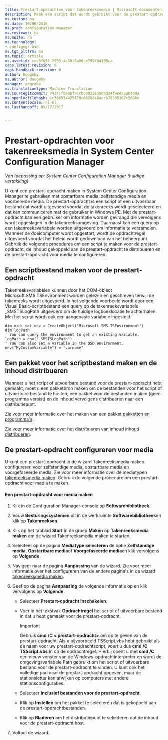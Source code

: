 ```yaml
---
title: Prestart-opdrachten voor takenreeksmedia | Microsoft-documenten
description: Maak een script dat wordt gebruikt voor de prestart-opdracht, de inhoud gekoppeld aan de prestart-opdracht te distribueren en de prestart-opdracht configureren voor media.
ms.custom: na
ms.date: 10/06/2016
ms.prod: configuration-manager
ms.reviewer: na
ms.suite: na
ms.technology:
- configmgr-osd
ms.tgt_pltfrm: na
ms.topic: article
ms.assetid: ccc9f652-2953-4c38-8a90-c799484105ca
caps.latest.revision: 6
caps.handback.revision: 0
author: Dougeby
ms.author: dougeby
manager: angrobe
ms.translationtype: Machine Translation
ms.sourcegitcommit: 74341fb60bf9ccbc8822e390bd34f9eda58b4bda
ms.openlocfilehash: 1c396534425179c6828d48acc578295167c566be
ms.contentlocale: nl-nl
ms.lasthandoff: 05/17/2017


---
```

# <a name="prestart-commands-for-task-sequence-media-in-system-center-configuration-manager"></a>Prestart-opdrachten voor takenreeksmedia in System Center Configuration Manager

*Van toepassing op: System Center Configuration Manager (huidige vertakking)*

U kunt een prestart-opdracht maken in System Center Configuration Manager te gebruiken met opstartbare media, zelfstandige media en voorbereide media. De prestart-opdracht is een script of een uitvoerbaar bestand dat wordt uitgevoerd voordat de takenreeks wordt geselecteerd en dat kan communiceren met de gebruiker in Windows PE. Met de prestart-opdracht kan een gebruiker om informatie worden gevraagd die vervolgens wordt opgeslagen in de takenreeksomgeving. Daarnaast kan een query op een takenreeksvariabele worden uitgevoerd om informatie te verzamelen. Wanneer de doelcomputer wordt opgestart, wordt de opdrachtregel uitgevoerd voordat het beleid wordt gedownload van het beheerpunt. Gebruik de volgende procedures om een script te maken voor de prestart-opdracht, de inhoud gekoppeld aan de prestart-opdracht te distribueren en de prestart-opdracht voor media te configureren.  

## <a name="create-a-script-file-to-use-for-the-prestart-command"></a>Een scriptbestand maken voor de prestart-opdracht  
 Takenreeksvariabelen kunnen door het COM-object Microsoft.SMS.TSEnvironment worden gelezen en geschreven terwijl de takenreeks wordt uitgevoerd. In het volgende voorbeeld wordt door een Visual Basic-scriptbestand een query op de takenreeksvariabele _SMSTSLogPath uitgevoerd om de huidige logboeklocatie te achterhalen. Met het script wordt ook een aangepaste variabele ingesteld.  

```  
dim osd: set env = CreateObject("Microsoft.SMS.TSEnvironment")  
dim logPath  
' You can query the environment to get an existing variable.  
logPath = env("_SMSTSLogPath")  
' You can also set a variable in the OSD environment.  
env("MyCustomVariable") = "varname"  
```  

## <a name="create-a-package-for-the-script-file-and-distribute-the-content"></a>Een pakket voor het scriptbestand maken en de inhoud distribueren  
 Wanneer u het script of uitvoerbare bestand voor de prestart-opdracht hebt gemaakt, moet u een pakketbron maken om de bestanden voor het script of uitvoerbare bestand te hosten, een pakket voor de bestanden maken (geen programma vereist) en de inhoud vervolgens distribueren naar een distributiepunt.  

 Zie voor meer informatie over het maken van een pakket [pakketten en programma's](../../apps/deploy-use/packages-and-programs.md).  

 Zie voor meer informatie over het distribueren van inhoud [inhoud distribueren](../../core/servers/deploy/configure/deploy-and-manage-content.md#bkmk_distribute).  

## <a name="configure-the-prestart-command-in-media"></a>De prestart-opdracht configureren voor media  
 U kunt een prestart-opdracht in de wizard Takenreeksmedia maken configureren voor zelfstandige media, opstartbare media en voorgefaseerde media. Zie voor meer informatie over de mediatypen [takenreeksmedia maken](../deploy-use/create-task-sequence-media.md). Gebruik de volgende procedure om een prestart-opdracht voor media te maken.  

#### <a name="to-create-a-prestart-command-in-media"></a>Een prestart-opdracht voor media maken  

1.  Klik in de Configuration Manager-console op **Softwarebibliotheek**.  

2.  Vouw **Besturingssystemen** uit in de werkruimte **Softwarebibliotheek**en klik op **Takenreeksen**.  

3.  Klik op het tabblad **Start** in de groep **Maken** op **Takenreeksmedia maken** om de wizard Takenreeksmedia maken te starten.  

4.  Selecteer op de pagina **Mediatype selecteren** de optie **Zelfstandige media**, **Opstartbare media**of **Voorgefaseerde media**en klik vervolgens op **Volgende**.  

5.  Navigeer naar de pagina **Aanpassing** van de wizard. Zie voor meer informatie over het configureren van de andere pagina's in de wizard [takenreeksmedia maken](../deploy-use/create-task-sequence-media.md).  

6.  Geef op de pagina **Aanpassing** de volgende informatie op en klik vervolgens op **Volgende**.  

    -   Selecteer **Prestart-opdracht inschakelen**.  

    -   Voer in het tekstvak **Opdrachtregel** het script of uitvoerbare bestand in dat u hebt gemaakt voor de prestart-opdracht.  

        > [!IMPORTANT]  
        >  Gebruik **cmd /C < prestart-opdracht\>**  om op te geven van de prestart-opdracht. Als u bijvoorbeeld TSScript.vbs hebt gebruikt als de naam voor uw prestart-opdrachtscript, voert u dus **cmd /C TSScript.vbs** in op de opdrachtregel. Hierbij opent u met **cmd /C** een nieuw venster van de Windows-opdrachtinterpreter en wordt de omgevingsvariabele Path gebruikt om het script of uitvoerbare bestand voor de prestart-opdracht te vinden. U kunt ook het volledige pad naar de prestart-opdracht opgeven, maar de stationsletter kan afwijken op computers met andere stationsconfiguraties.  

    -   Selecteer **Inclusief bestanden voor de prestart-opdracht**.  

    -   Klik op **Instellen** om het pakket te selecteren dat is gekoppeld aan de prestart-opdrachtbestanden.  

    -   Klik op **Bladeren** om het distributiepunt te selecteren dat de inhoud voor de prestart-opdracht host.  

7.  Voltooi de wizard.  

